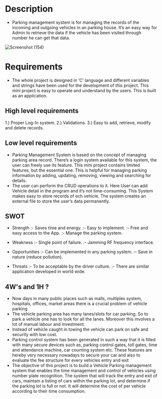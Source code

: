 # Description
* Parking management system is for managing the records of the incoming and outgoing vehicles in an parking house.
It’s an easy way for Admin to retrieve the data if the vehicle has been visited through number he can get that data.

![Screenshot (154)](https://user-images.githubusercontent.com/98829664/152668950-53368f8b-22a3-4d22-91f9-29f2e17ec348.png)


# Requirements
 * The whole project is designed in ‘C’ language and different variables and strings have been used for the development of this project. This mini project is easy to operate and understand by the users. This is built as an application.

## High level requirements
1.) Proper Log-In system.
2.) Validations.
3.) Easy to add, retrieve, modify and delete records.

## Low level requirements
* Parking  Management System is based on the concept of managing parking area record. There’s a login system available for this system, the user can freely use its feature. This mini project contains limited features, but the essential one. This is helpful for managing parking information by adding, updating, removing, viewing and searching for details.
* The user can perform the CRUD operations to it. Here User can add Vehicle detail in the program and it’s not time-consuming. This System makes easy to store records of ech vehicle. The system creates an external file to store the user’s data permanently. 


## SWOT
* Strength      :- Saves time and energy.
                :- Easy to implement.
                :- Free and easy access to the App.
                :- Manage the parking system.

* Weakness      :- Single point of failure.
                :- Jamming RF frequency interface.

* Opportunities :- Can be implemented in any parking system.
                :- Save in nature (reduce pollution).

* Threats       :- To be acceptable by the driver culture.
                :- There are similar application developed in world wide.


## 4W's and 1H ?
* Now days in many public places such as malls, multiplex system, hospitals, offices, market areas there is a crucial problem of vehicle parking
* The vehicle parking area has many lanes/slots for car parking. So to park a vehicle one has to look for all the lanes. Moreover this involves a lot of manual labour and investment. 
* Instead of vehicle caught in towing the vehicle can park on safe and security with low cost.
* Parking control system has been generated in such a way that it is filled with many secure devices such as, parking control gates, toll gates, time and attendance machine, car counting system etc. These features are hereby very necessary nowadays to secure your car and also to evaluate the fee structure for every vehicles entry and exit
* The objective of this project is to build a Vehicle Parking management system that enables the time management and control of vehicles using number plate recognition. The system that will track the entry and exit of cars, maintain a listing of cars within the parking lot, and determine if the parking lot is full or not. It will determine the cost of per vehicle according to their time consumption.
